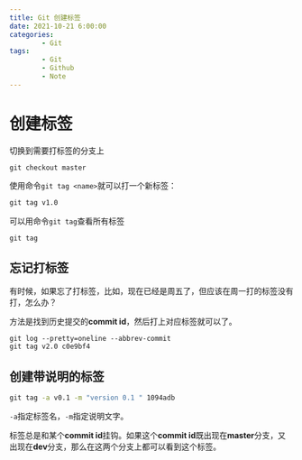 ```yaml
---
title: Git 创建标签
date: 2021-10-21 6:00:00
categories:
        - Git
tags:
        - Git
        - Github
        - Note
---
```


# 创建标签

切换到需要打标签的分支上

```
git checkout master
```

使用命令`git tag <name>`就可以打一个新标签：

```cmd
git tag v1.0
```

可以用命令`git tag`查看所有标签

```
git tag
```

## 忘记打标签

有时候，如果忘了打标签，比如，现在已经是周五了，但应该在周一打的标签没有打，怎么办？

方法是找到历史提交的**commit id**，然后打上对应标签就可以了。

```
git log --pretty=oneline --abbrev-commit
git tag v2.0 c0e9bf4
```

## 创建带说明的标签

```cmd
git tag -a v0.1 -m "version 0.1 " 1094adb
```

`-a`指定标签名，`-m`指定说明文字。

标签总是和某个**commit id**挂钩。如果这个**commit id**既出现在**master**分支，又出现在**dev**分支，那么在这两个分支上都可以看到这个标签。
